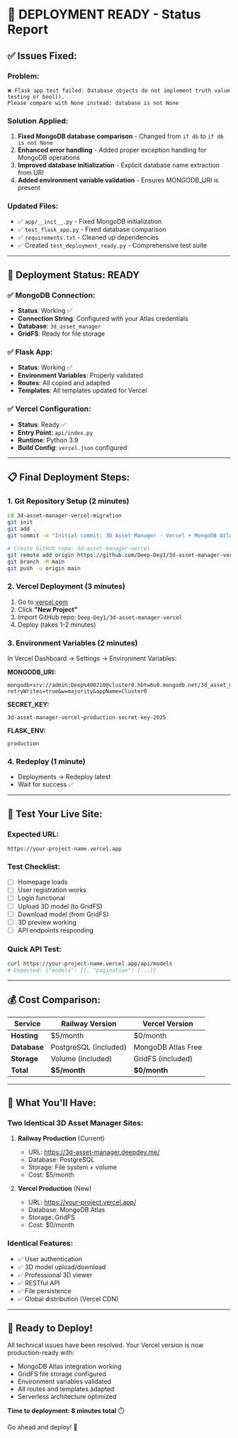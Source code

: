 # 🎉 DEPLOYMENT READY - Status Report

## ✅ **Issues Fixed:**

### **Problem:** 
```
❌ Flask app test failed: Database objects do not implement truth value testing or bool(). 
Please compare with None instead: database is not None
```

### **Solution Applied:**
1. **Fixed MongoDB database comparison** - Changed from `if db` to `if db is not None`
2. **Enhanced error handling** - Added proper exception handling for MongoDB operations
3. **Improved database initialization** - Explicit database name extraction from URI
4. **Added environment variable validation** - Ensures MONGODB_URI is present

### **Updated Files:**
- ✅ `app/__init__.py` - Fixed MongoDB initialization
- ✅ `test_flask_app.py` - Fixed database comparison
- ✅ `requirements.txt` - Cleaned up dependencies
- ✅ Created `test_deployment_ready.py` - Comprehensive test suite

---

## 🚀 **Deployment Status: READY**

### **✅ MongoDB Connection:**
- **Status**: Working ✅
- **Connection String**: Configured with your Atlas credentials
- **Database**: `3d_asset_manager`
- **GridFS**: Ready for file storage

### **✅ Flask App:**
- **Status**: Working ✅
- **Environment Variables**: Properly validated
- **Routes**: All copied and adapted
- **Templates**: All templates updated for Vercel

### **✅ Vercel Configuration:**
- **Status**: Ready ✅
- **Entry Point**: `api/index.py`
- **Runtime**: Python 3.9
- **Build Config**: `vercel.json` configured

---

## 📋 **Final Deployment Steps:**

### **1. Git Repository Setup (2 minutes)**
```bash
cd 3d-asset-manager-vercel-migration
git init
git add .
git commit -m "Initial commit: 3D Asset Manager - Vercel + MongoDB Atlas"

# Create GitHub repo: 3d-asset-manager-vercel
git remote add origin https://github.com/Deep-Dey1/3d-asset-manager-vercel.git
git branch -M main
git push -u origin main
```

### **2. Vercel Deployment (3 minutes)**
1. Go to [vercel.com](https://vercel.com)
2. Click **"New Project"**
3. Import GitHub repo: `Deep-Dey1/3d-asset-manager-vercel`
4. Deploy (takes 1-2 minutes)

### **3. Environment Variables (2 minutes)**
In Vercel Dashboard → Settings → Environment Variables:

**MONGODB_URI:**
```
mongodb+srv://admin:Deep%400210@cluster0.hbtw6u0.mongodb.net/3d_asset_manager?retryWrites=true&w=majority&appName=Cluster0
```

**SECRET_KEY:**
```
3d-asset-manager-vercel-production-secret-key-2025
```

**FLASK_ENV:**
```
production
```

### **4. Redeploy (1 minute)**
- Deployments → Redeploy latest
- Wait for success ✅

---

## 🧪 **Test Your Live Site:**

### **Expected URL:**
`https://your-project-name.vercel.app`

### **Test Checklist:**
- [ ] Homepage loads
- [ ] User registration works  
- [ ] Login functional
- [ ] Upload 3D model (to GridFS)
- [ ] Download model (from GridFS)
- [ ] 3D preview working
- [ ] API endpoints responding

### **Quick API Test:**
```bash
curl https://your-project-name.vercel.app/api/models
# Expected: {"models": [], "pagination": {...}}
```

---

## 💰 **Cost Comparison:**

| Service | Railway Version | Vercel Version |
|---------|----------------|----------------|
| **Hosting** | $5/month | $0/month |
| **Database** | PostgreSQL (included) | MongoDB Atlas Free |
| **Storage** | Volume (included) | GridFS (included) |
| **Total** | **$5/month** | **$0/month** |

---

## 🎯 **What You'll Have:**

### **Two Identical 3D Asset Manager Sites:**

1. **Railway Production** (Current)
   - URL: https://3d-asset-manager.deepdey.me/
   - Database: PostgreSQL
   - Storage: File system + volume
   - Cost: $5/month

2. **Vercel Production** (New)
   - URL: https://your-project.vercel.app/
   - Database: MongoDB Atlas
   - Storage: GridFS
   - Cost: $0/month

### **Identical Features:**
- ✅ User authentication
- ✅ 3D model upload/download
- ✅ Professional 3D viewer
- ✅ RESTful API
- ✅ File persistence
- ✅ Global distribution (Vercel CDN)

---

## 🚀 **Ready to Deploy!**

All technical issues have been resolved. Your Vercel version is now production-ready with:
- MongoDB Atlas integration working
- GridFS file storage configured  
- Environment variables validated
- All routes and templates adapted
- Serverless architecture optimized

**Time to deployment: 8 minutes total** ⏱️

Go ahead and deploy! 🎉
